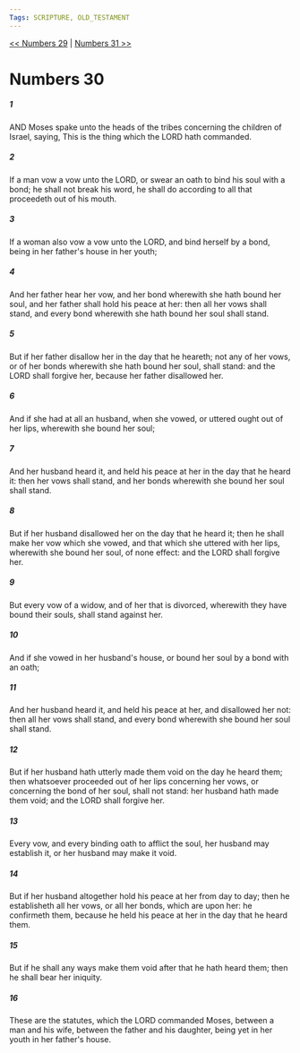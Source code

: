 ```yaml
---
Tags: SCRIPTURE, OLD_TESTAMENT
---
```


[<< Numbers 29](OLD_TESTAMENT/04_Numbers/Numbers_29.md) | [Numbers 31 >>](OLD_TESTAMENT/04_Numbers/Numbers_31.md)

# Numbers 30

##### 1
 AND Moses spake unto the heads of the tribes concerning the children of Israel, saying, This is the thing which the LORD hath commanded.
##### 2
 If a man vow a vow unto the LORD, or swear an oath to bind his soul with a bond; he shall not break his word, he shall do according to all that proceedeth out of his mouth.
##### 3
 If a woman also vow a vow unto the LORD, and bind herself by a bond, being in her father's house in her youth;
##### 4
 And her father hear her vow, and her bond wherewith she hath bound her soul, and her father shall hold his peace at her: then all her vows shall stand, and every bond wherewith she hath bound her soul shall stand.
##### 5
 But if her father disallow her in the day that he heareth; not any of her vows, or of her bonds wherewith she hath bound her soul, shall stand: and the LORD shall forgive her, because her father disallowed her.
##### 6
 And if she had at all an husband, when she vowed, or uttered ought out of her lips, wherewith she bound her soul;
##### 7
 And her husband heard it, and held his peace at her in the day that he heard it: then her vows shall stand, and her bonds wherewith she bound her soul shall stand.
##### 8
 But if her husband disallowed her on the day that he heard it; then he shall make her vow which she vowed, and that which she uttered with her lips, wherewith she bound her soul, of none effect: and the LORD shall forgive her.
##### 9
 But every vow of a widow, and of her that is divorced, wherewith they have bound their souls, shall stand against her.
##### 10
 And if she vowed in her husband's house, or bound her soul by a bond with an oath;
##### 11
 And her husband heard it, and held his peace at her, and disallowed her not: then all her vows shall stand, and every bond wherewith she bound her soul shall stand.
##### 12
 But if her husband hath utterly made them void on the day he heard them; then whatsoever proceeded out of her lips concerning her vows, or concerning the bond of her soul, shall not stand: her husband hath made them void; and the LORD shall forgive her.
##### 13
 Every vow, and every binding oath to afflict the soul, her husband may establish it, or her husband may make it void.
##### 14
 But if her husband altogether hold his peace at her from day to day; then he establisheth all her vows, or all her bonds, which are upon her: he confirmeth them, because he held his peace at her in the day that he heard them.
##### 15
 But if he shall any ways make them void after that he hath heard them; then he shall bear her iniquity.
##### 16
 These are the statutes, which the LORD commanded Moses, between a man and his wife, between the father and his daughter, being yet in her youth in her father's house.
